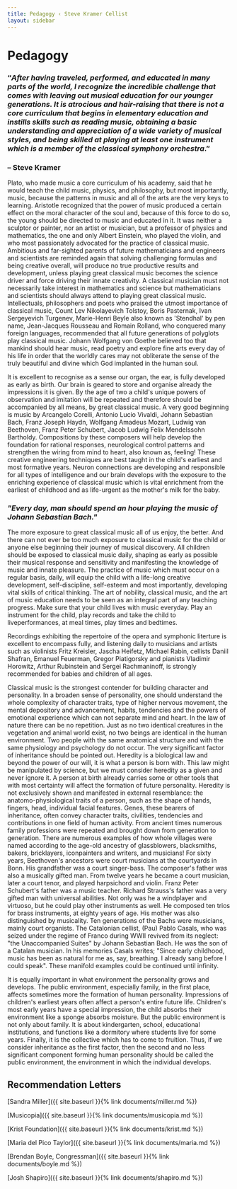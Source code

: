 ```yaml
---
title: Pedagogy ‹ Steve Kramer Cellist
layout: sidebar
---
```


# Pedagogy


### “*After having traveled, performed, and educated in many parts of the world, I recognize the incredible challenge that comes with leaving out musical education for our younger generations. It is atrocious and hair-raising that there is not a core curriculum that begins in elementary education and instills skills such as reading music, obtaining a basic understanding and appreciation of a wide variety of musical styles, and being skilled at playing at least one instrument which is a member of the classical symphony orchestra*.” 

### – Steve Kramer


Plato, who made music a core curriculum of his academy, said that he would teach the child music, physics, and philosophy, but most importantly, music, because the patterns in music and all of the arts are the very keys to learning. Aristotle recognized that the power of music produced a certain effect on the moral character of the soul and, because of this force to do so, the young should be directed to music and educated in it. It was neither a sculptor or painter, nor an artist or musician, but a professor of physics and mathematics, the one and only Albert Einstein, who played the violin, and who most passionately advocated for the practice of classical music. Ambitious and far-sighted parents of future mathematicians and engineers and scientists are reminded again that solving challenging formulas and being creative overall, will produce no true productive results and development, unless playing great classical music becomes the science driver and force driving their innate creativity. A classical musician must not necessarily take interest in mathematics and science but mathematicians and scientists should always attend to playing great classical music. Intellectuals, philosophers and poets who praised the utmost importance of classical music, Count Lev Nikolayevich Tolstoy, Boris Pasternak, Ivan Sergeyevich Turgenev, Marie-Henri Beyle also known as 'Stendhal' by pen name, Jean-Jacques Rousseau and Romain Rolland, who conquered many foreign languages, recommended that all future generations of polyglots play classical music. Johann Wolfgang von Goethe believed too that mankind should hear music, read poetry and explore fine arts every day of his life in order that the worldly cares may not obliterate the sense of the truly beautiful and divine which God implanted in the human soul. 

It is excellent to recognise as a sense our organ, the ear, is fully developed as early as birth. Our brain is geared to store and organise already the impressions it is given. By the age of two a child's unique powers of observation and imitation will be repeated and therefore should be accompanied by all means, by great classical music. A very good beginning is music by Arcangelo Corelli, Antonio Lucio Vivaldi, Johann Sebastian Bach, Franz Joseph Haydn, Wolfgang Amadeus Mozart, Ludwig van Beethoven, Franz Peter Schubert, Jacob Ludwig Felix Mendelssohn Bartholdy. Compositions by these composers will help develop the foundation for rational responses, neurological control patterns and strengthen the wiring from mind to heart, also known as, feeling! These creative engineering techniques are best taught in the child's earliest and most formative years. Neuron connections are developing and responsible for all types of intelligence and our brain develops with the exposure to the enriching experience of classical music which is vital enrichment from the earliest of childhood and as life-urgent as the mother's milk for the baby.

### *"Every day, man should spend an hour playing the music of Johann Sebastian Bach."* 

The more exposure to great classical music all of us enjoy, the better. And there can not ever be too much exposure to classical music for the child or anyone else beginning their journey of musical discovery. All children should be exposed to classical music daily, shaping as early as possible their musical response and sensitivity and manifesting the knowledge of music and innate pleasure. The practice of music which must occur on a regular basis, daily, will equip the child with a life-long creative development, self-discipline, self-esteem and most importantly, developing vital skills of critical thinking. The art of nobility, classical music, and the art of music education needs to be seen as an integral part of any teaching progress.  Make sure that your child lives with music everyday. Play an instrument for the child, play records and take the child to liveperformances, at meal times, play times and bedtimes.

Recordings exhibiting the repertoire of the opera and symphonic literture is excellent to encompass fully, and listening daily to musicians and artists such as violinists Fritz Kreisler, Jascha Heifetz, Michael Rabin, cellists Daniil Shafran, Emanuel Feuerman, Gregor Piatigorsky and pianists Vladimir Horowitz, Arthur Rubinstein and Sergei Rachmaninoff, is strongly recommended for babies and children of all ages.  

Classical music is the strongest contender for building character and personality. In a broaden sense of personality, one should understand the whole complexity of character traits, type of higher nervous movement, the mental depository and advancement, habits, tendencies and the powers of emotional experience which can not separate mind and heart. In the law of nature there can be no repetition. Just as no two identical creatures in the vegetation and animal world exist, no two beings are identical in the human environment. Two people with the same anatomical structure and with the same physiology and psychology do not occur.  The very significant factor of inheritance should be pointed out. Heredity is a biological law and beyond the power of our will, it is what a person is born with. This law might be manipulated by science, but we must consider heredity as a given and never ignore it. A person at birth already carries some or other tools that with most certainty will affect the formation of future personality. Heredity is not exclusively shown and manifested in external resemblance: the anatomo-physiological traits of a person, such as the shape of hands, fingers, head, individual facial features. Genes, these bearers of inheritance, often convey character traits, civilities, tendencies and contributions in one field of human activity. From ancient times numerous family professions were repeated and brought down from generation to generation. There are numerous examples of how whole villages were named according to the age-old ancestry of glassblowers, blacksmiths, bakers, bricklayers, iconpainters and writers, and musicians! For sixty years, Beethoven's ancestors were court musicians at the courtyards in Bonn. His grandfather was a court singer-bass. The composer's father was also a musically gifted man. From twelve years he became a court musician, later a court tenor, and played harpsichord and violin. Franz Peter Schubert's father was a music teacher. Richard Strauss's father was a very gifted man with universal abilities. Not only was he a windplayer and virtuoso, but he could play other instruments as well. He composed ten trios for brass instruments, at eighty years of age. His mother was also distinguished by musicality. Ten generations of the Bachs were musicians, mainly court organists. The Catalonian cellist, (Pau) Pablo Casals, who was seized under the regime of Franco during WWII revived from its neglect: "the Unaccompanied Suites" by Johann Sebastian Bach. He was the son of a Catalan musician. In his memories Casals writes; "Since early childhood, music has been as natural for me as, say, breathing. I already sang before I could speak". These manifold examples could be continued until infinity. 

It is equally important in what environment the personality grows and develops. The public environment, especially family, in the first place, affects sometimes more the formation of human personality. Impressions of children's earliest years often affect a person's entire future life. Children's most early years have a special impression, the child absorbs their environment like a sponge absorbs moisture. But the public environment is not only about family. It is about kindergarten, school, educational institutions, and functions like a dormitory where students live for some years. Finally, it is the collective which has to come to fruition. Thus, if we consider inheritance as the first factor, then the second and no less significant component forming human personality should be called the public environment, the environment in which the individual develops.



## Recommendation Letters

[Sandra Miller]({{ site.baseurl }}{% link documents/miller.md %})

[Musicopia]({{ site.baseurl }}{% link documents/musicopia.md %})

[Krist Foundation]({{ site.baseurl }}{% link documents/krist.md %})

[Maria del Pico Taylor]({{ site.baseurl }}{% link documents/maria.md %})

[Brendan Boyle, Congressman]({{ site.baseurl }}{% link documents/boyle.md %})

[Josh Shapiro]({{ site.baseurl }}{% link documents/shapiro.md %})

